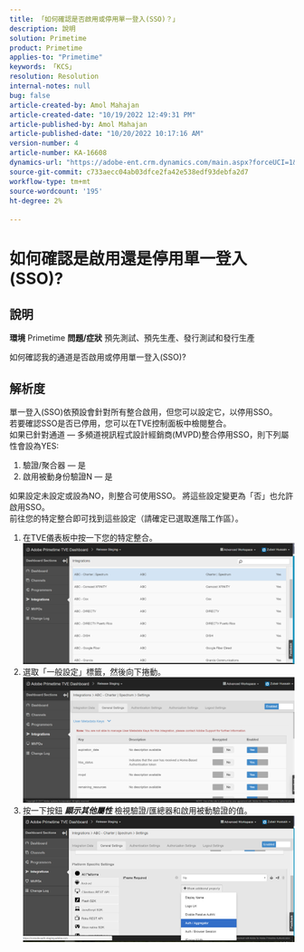 ```yaml
---
title: 「如何確認是否啟用或停用單一登入(SSO)？」
description: 說明
solution: Primetime
product: Primetime
applies-to: "Primetime"
keywords: 「KCS」
resolution: Resolution
internal-notes: null
bug: false
article-created-by: Amol Mahajan
article-created-date: "10/19/2022 12:49:31 PM"
article-published-by: Amol Mahajan
article-published-date: "10/20/2022 10:17:16 AM"
version-number: 4
article-number: KA-16608
dynamics-url: "https://adobe-ent.crm.dynamics.com/main.aspx?forceUCI=1&pagetype=entityrecord&etn=knowledgearticle&id=e440ec74-ac4f-ed11-bba2-002248086a27"
source-git-commit: c733aecc04ab03dfce2fa42e538edf93debfa2d7
workflow-type: tm+mt
source-wordcount: '195'
ht-degree: 2%

---
```


# 如何確認是啟用還是停用單一登入(SSO)?

## 說明

<b>環境</b>
Primetime
<b>問題/症狀</b>
預先測試、預先生產、發行測試和發行生產

如何確認我的通道是否啟用或停用單一登入(SSO)?


## 解析度

單一登入(SSO)依預設會針對所有整合啟用，但您可以設定它，以停用SSO。<br>若要確認SSO是否已停用，您可以在TVE控制面板中檢閱整合。<br>如果已針對通道 — 多頻道視訊程式設計經銷商(MVPD)整合停用SSO，則下列屬性會設為YES:<br>
1. 驗證/聚合器 — 是
2. 啟用被動身份驗證N — 是

如果設定未設定或設為NO，則整合可使用SSO。 將這些設定變更為「否」也允許啟用SSO。<br>前往您的特定整合即可找到這些設定（請確定已選取進階工作區）。
1. 在TVE儀表板中按一下您的特定整合。![](assets/6664dc8b-ff71-eb11-a812-00224809a536.png)
2. 選取「一般設定」標籤，然後向下捲動。![](assets/ecedf1a3-ff71-eb11-a812-00224809a536.png)
3. 按一下按鈕 <b>*顯示其他屬性</b>* 檢視驗證/匯總器和啟用被動驗證的值。 ![](assets/1f33e3d9-ff71-eb11-a812-00224809a536.png)

